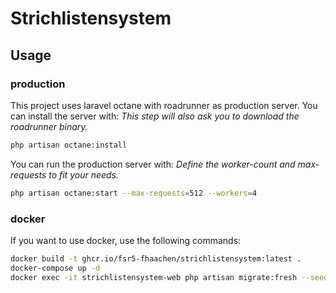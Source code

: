 # Strichlistensystem

## Usage

### production
This project uses laravel octane with roadrunner as production server. You can install the server with:
_This step will also ask you to download the roadrunner binary._

```sh
php artisan octane:install
```

You can run the production server with:
_Define the worker-count and max-requests to fit your needs._

```sh
php artisan octane:start --max-requests=512 --workers=4
```

### docker

If you want to use docker, use the following commands:

```sh
docker build -t ghcr.io/fsr5-fhaachen/strichlistensystem:latest .
docker-compose up -d
docker exec -it strichlistensystem-web php artisan migrate:fresh --seed
```